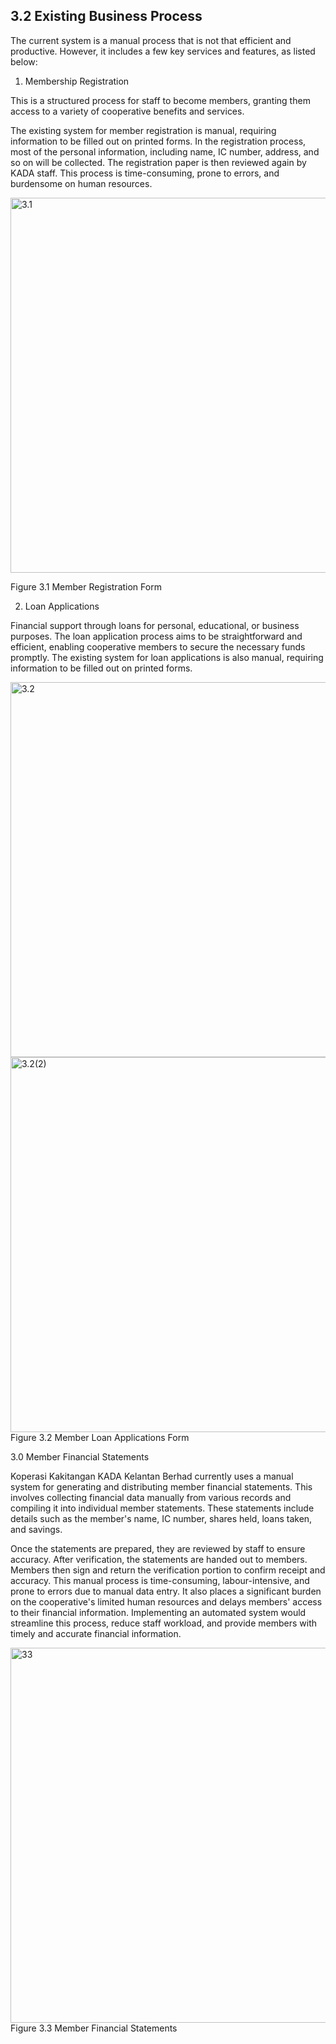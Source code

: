 ## 3.2 Existing Business Process

The current system is a manual process that is not that efficient and productive. However, it includes a few key services and features, as listed below:

1. Membership Registration

This is a structured process for staff to become members, granting them access to a variety of cooperative benefits and services.

The existing system for member registration is manual, requiring information to be filled out on printed forms. In the registration process, most of the personal information, including name, IC number, address, and so on will be collected. The registration paper is then reviewed again by KADA staff. This process is time-consuming, prone to errors, and burdensome on human resources.

<img src="https://raw.githubusercontent.com/Cheryl322/Technicrab_Project1_SAD_20232024/main/image/3.1.jpg" alt="3.1" width="600"/>

Figure 3.1 Member Registration Form

2. Loan Applications

Financial support through loans for personal, educational, or business purposes. The loan application process aims to be straightforward and efficient, enabling cooperative members to secure the necessary funds promptly. The existing system for loan applications is also manual, requiring information to be filled out on printed forms.

<img src="https://raw.githubusercontent.com/Cheryl322/Technicrab_Project1_SAD_20232024/main/image/3.2.jpg" alt="3.2" width="600"/>

<img src="https://raw.githubusercontent.com/Cheryl322/Technicrab_Project1_SAD_20232024/main/image/3.2(2).jpg" alt="3.2(2)" width="600"/>
Figure 3.2 Member Loan Applications Form



3.0 Member Financial Statements

Koperasi Kakitangan KADA Kelantan Berhad currently uses a manual system for generating and distributing member financial statements. This involves collecting financial data manually from various records and compiling it into individual member statements. These statements include details such as the member's name, IC number, shares held, loans taken, and savings.

Once the statements are prepared, they are reviewed by staff to ensure accuracy. After verification, the statements are handed out to members. Members then sign and return the verification portion to confirm receipt and accuracy.
This manual process is time-consuming, labour-intensive, and prone to errors due to manual data entry. It also places a significant burden on the cooperative's limited human resources and delays members' access to their financial information. Implementing an automated system would streamline this process, reduce staff workload, and provide members with timely and accurate financial information.

<img src="https://raw.githubusercontent.com/Cheryl322/Technicrab_Project1_SAD_20232024/main/image/3.3.jpg" alt="33" width="600"/>
Figure 3.3 Member Financial Statements

